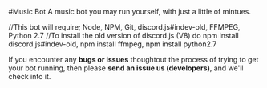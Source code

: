 #Music Bot
A music bot you may run yourself, with just a little of mintues.

//This bot will require; Node, NPM, Git, discord.js#indev-old, FFMPEG, Python 2.7
//To install the old version of discord.js (V8) do npm install discord.js#indev-old, npm install ffmpeg, npm install python2.7

If you encounter any **bugs or issues** thoughtout the process of trying to get your bot running, then please **send an issue us (developers)**, and we'll check into it. 
